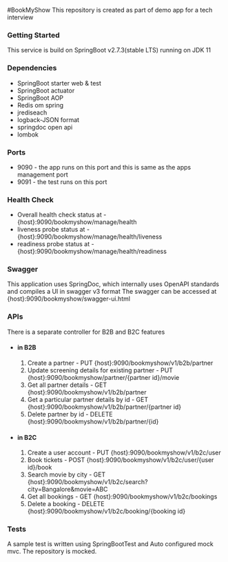 #BookMyShow
This repository is created as part of demo app for a tech interview

### Getting Started
This service is build on SpringBoot v2.7.3(stable LTS) running on JDK 11

### Dependencies
- SpringBoot starter web & test
- SpringBoot actuator
- SpringBoot AOP
- Redis om spring
- jrediseach
- logback-JSON format
- springdoc open api
- lombok

### Ports
- 9090 - the app runs on this port and this is same as the apps management port
- 9091 - the test runs on this port

### Health Check
- Overall health check status at - {host}:9090/bookmyshow/manage/health
- liveness probe status at - {host}:9090/bookmyshow/manage/health/liveness
- readiness probe status at  - {host}:9090/bookmyshow/manage/health/readiness

### Swagger
This application uses SpringDoc, which internally uses OpenAPI standards and compiles a UI in swagger v3 format
The swagger can be accessed at {host}:9090/bookmyshow/swagger-ui.html

### APIs
There is a separate controller for B2B and B2C features
- #### in B2B
  1. Create a partner - 
  PUT {host}:9090/bookmyshow/v1/b2b/partner
  2. Update screening details for existing partner - 
  PUT {host}:9090/bookmyshow/partner/{partner id}/movie
  3. Get all partner details - 
  GET {host}:9090/bookmyshow/v1/b2b/partner
  4. Get a particular partner details by id - 
  GET {host}:9090/bookmyshow/v1/b2b/partner/{partner id}
  5. Delete partner by id - 
  DELETE {host}:9090/bookmyshow/v1/b2b/partner/{id}
- #### in B2C
  1. Create a user account - 
  PUT {host}:9090/bookmyshow/v1/b2c/user
  2. Book tickets - 
  POST {host}:9090/bookmyshow/v1/b2c/user/{user id}/book
  3. Search movie by city - 
  GET {host}:9090/bookmyshow/v1/b2c/search?city=Bangalore&movie=ABC
  4. Get all bookings - 
  GET {host}:9090/bookmyshow/v1/b2c/bookings
  5. Delete a booking - 
  DELETE {host}:9090/bookmyshow/v1/b2c/booking/{booking id}

### Tests
A sample test is written using SpringBootTest and Auto configured mock mvc. 
The repository is mocked.

